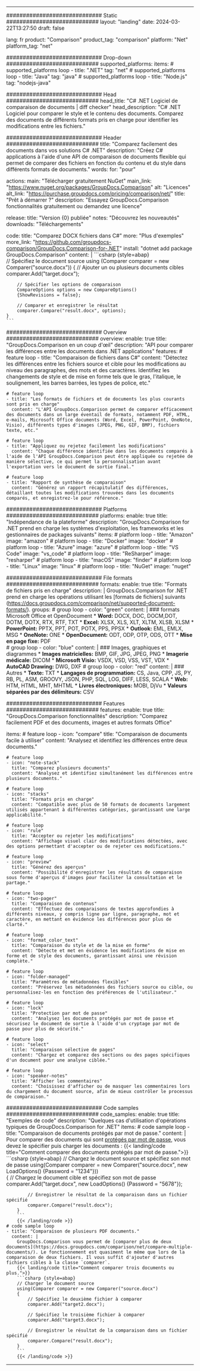 
---
############################# Static ############################
layout: "landing"
date: 2024-03-22T13:27:50
draft: false

lang: fr
product: "Comparison"
product_tag: "comparison"
platform: "Net"
platform_tag: "net"

############################# Drop-down ############################
supported_platforms:
  items:
    # supported_platforms loop
    - title: ".NET"
      tag: "net"
    # supported_platforms loop
    - title: "Java"
      tag: "java"
    # supported_platforms loop
    - title: "Node.js"
      tag: "nodejs-java"

############################# Head ############################
head_title: "C# .NET Logiciel de comparaison de documents | diff checker"
head_description: "C# .NET Logiciel pour comparer le style et le contenu des documents. Comparez des documents de différents formats pris en charge pour identifier les modifications entre les fichiers."

############################# Header ############################
title: "Comparez facilement des documents dans vos solutions C# .NET"
description: "Créez C# applications à l'aide d'une API de comparaison de documents flexible qui permet de comparer des fichiers en fonction du contenu et du style dans différents formats de documents."
words:
  for: "pour"

actions:
  main: "Télécharger gratuitement NuGet"
  main_link: "https://www.nuget.org/packages/GroupDocs.Comparison"
  alt: "Licences"
  alt_link: "https://purchase.groupdocs.com/pricing/comparison/net/"
  title: "Prêt à démarrer ?"
  description: "Essayez GroupDocs.Comparison fonctionnalités gratuitement ou demandez une licence"

release:
  title: "Version {0} publiée"
  notes: "Découvrez les nouveautés"
  downloads: "Téléchargements"

code:
  title: "Comparez DOCX fichiers dans C#"
  more: "Plus d'exemples"
  more_link: "https://github.com/groupdocs-comparison/GroupDocs.Comparison-for-.NET"
  install: "dotnet add package GroupDocs.Comparison"
  content: |
    ```csharp {style=abap}   
    // Spécifiez le document source
    using (Comparer comparer = new Comparer("source.docx"))
    {
        // Ajouter un ou plusieurs documents cibles
        comparer.Add("target.docx");

        // Spécifier les options de comparaison
        CompareOptions options = new CompareOptions() 
        {ShowRevisions = false};

        // Comparer et enregistrer le résultat
        comparer.Compare("result.docx", options);
    }
    ```

############################# Overview ############################
overview:
  enable: true
  title: "GroupDocs.Comparison en un coup d'œil"
  description: "API pour comparer les différences entre les documents dans .NET applications"
  features:
    # feature loop
    - title: "Comparaison de fichiers dans C#"
      content: "Détectez les différences entre les fichiers source et cible pour les modifications au niveau des paragraphes, des mots et des caractères. Identifiez les changements de style et de mise en forme tels que le gras, l'italique, le soulignement, les barres barrées, les types de police, etc."

    # feature loop
    - title: "Les formats de fichiers et de documents les plus courants sont pris en charge"
      content: "L'API GroupDocs.Comparison permet de comparer efficacement des documents dans un large éventail de formats, notamment PDF, HTML, e-mails, Microsoft Office documents (Word, Excel, PowerPoint, OneNote, Visio), différents types d'images (JPEG, PNG, GIF, BMP), fichiers texte, etc."

    # feature loop
    - title: "Appliquez ou rejetez facilement les modifications"
      content: "Chaque différence identifiée dans les documents comparés à l'aide de l'API GroupDocs.Comparison peut être appliquée ou rejetée de manière sélective, ce qui permet la personnalisation avant l'exportation vers le document de sortie final."

    # feature loop
    - title: "Rapport de synthèse de comparaison"
      content: "Générez un rapport récapitulatif des différences, détaillant toutes les modifications trouvées dans les documents comparés, et enregistrez-le pour référence."

############################# Platforms ############################
platforms:
  enable: true
  title: "Indépendance de la plateforme"
  description: "GroupDocs.Comparison for .NET prend en charge les systèmes d'exploitation, les frameworks et les gestionnaires de packages suivants"
  items:
    # platform loop
    - title: "Amazon"
      image: "amazon"
    # platform loop
    - title: "Docker"
      image: "docker"
    # platform loop
    - title: "Azure"
      image: "azure"
    # platform loop
    - title: "VS Code"
      image: "vs_code"
    # platform loop
    - title: "ReSharper"
      image: "resharper"
    # platform loop
    - title: "macOS"
      image: "finder"
    # platform loop
    - title: "Linux"
      image: "linux"
    # platform loop
    - title: "NuGet"
      image: "nuget"

############################# File formats ############################
formats:
  enable: true
  title: "Formats de fichiers pris en charge"
  description: |
    GroupDocs.Comparison for .NET prend en charge les opérations utilisant les [formats de fichiers] suivants (https://docs.groupdocs.com/comparison/net/supported-document-formats/).
  groups:
    # group loop
    - color: "green"
      content: |
        ### formats Microsoft Office et OpenDocument
        * **Word:** DOCX, DOC, DOCM,DOT, DOTM, DOTX, RTX, RTF, TXT
        * **Excel:** XLSX, XLS, XLT, XLTM, XLSB, XLSM
        * **PowerPoint:** PPTX, PPT, POT, POTX, PPS, PPSX
        * **Outlook:** EML, EMLX, MSG
        * **OneNote:** ONE
        * **OpenDocument:** ODT, ODP, OTP, ODS, OTT
        * **Mise en page fixe:** PDF        
    # group loop
    - color: "blue"
      content: |
        ### Images, graphiques et diagrammes
        * **Images matricielles:** BMP, GIF, JPG, JPEG, PNG
        * **Imagerie médicale:** DICOM
        * **Microsoft Visio:** VSDX, VSD, VSS, VST, VDX
        * **AutoCAD Drawing:** DWG, DXF
      # group loop
    - color: "red"
      content: |
        ### Autres
        * **Texte:** TXT
        * **Langages de programmation:** CS, Java, CPP, JS, PY, RB, PL, ASM, GROOVY, JSON, PHP, SQL, LOG, DIFF, LESS, SCALA
        * **Web:** HTM, HTML, MHT, MHTML
        * **Livres électroniques:** MOBI, DjVu
        * **Valeurs séparées par des délimiteurs:** CSV

############################# Features ############################
features:
  enable: true
  title: "GroupDocs.Comparison fonctionnalités"
  description: "Comparez facilement PDF et des documents, images et autres formats Office"

  items:
    # feature loop
    - icon: "compare"
      title: "Comparaison de documents facile à utiliser"
      content: "Analysez et identifiez les différences entre deux documents."

    # feature loop
    - icon: "note-stack"
      title: "Comparez plusieurs documents"
      content: "Analysez et identifiez simultanément les différences entre plusieurs documents."

    # feature loop
    - icon: "stacks"
      title: "Formats pris en charge"
      content: "Compatible avec plus de 50 formats de documents largement utilisés appartenant à différentes catégories, garantissant une large applicabilité."

    # feature loop
    - icon: "rule"
      title: "Accepter ou rejeter les modifications"
      content: "Affichage visuel clair des modifications détectées, avec des options permettant d'accepter ou de rejeter ces modifications."

    # feature loop
    - icon: "preview"
      title: "Générez des aperçus"
      content: "Possibilité d'enregistrer les résultats de comparaison sous forme d'aperçus d'images pour faciliter la consultation et le partage."

    # feature loop
    - icon: "two-pager"
      title: "Comparaison de contenus"
      content: "Effectuez des comparaisons de textes approfondies à différents niveaux, y compris ligne par ligne, paragraphe, mot et caractère, en mettant en évidence les différences pour plus de clarté."

    # feature loop
    - icon: "format_color_text"
      title: "Comparaison du style et de la mise en forme"
      content: "Détecte et met en évidence les modifications de mise en forme et de style des documents, garantissant ainsi une révision complète."

    # feature loop
    - icon: "folder-managed"
      title: "Paramètres de métadonnées flexibles"
      content: "Préservez les métadonnées des fichiers source ou cible, ou personnalisez-les en fonction des préférences de l'utilisateur."

    # feature loop
    - icon: "lock"
      title: "Protection par mot de passe"
      content: "Analysez les documents protégés par mot de passe et sécurisez le document de sortie à l'aide d'un cryptage par mot de passe pour plus de sécurité."

    # feature loop
    - icon: "select"
      title: "Comparaison sélective de pages"
      content: "Chargez et comparez des sections ou des pages spécifiques d'un document pour une analyse ciblée."

    # feature loop
    - icon: "speaker-notes"
      title: "Afficher les commentaires"
      content: "Choisissez d'afficher ou de masquer les commentaires lors du chargement du document source, afin de mieux contrôler le processus de comparaison."

############################# Code samples ############################
code_samples:
  enable: true
  title: "Exemples de code"
  description: "Quelques cas d'utilisation d'opérations typiques de GroupDocs.Comparison for .NET"
  items:
    # code sample loop
    - title: "Comparaison de documents protégés par mot de passe."
      content: |
        Pour comparer des documents qui sont [protégés par mot de passe](https://docs.groupdocs.com/comparison/net/load-password-protected-documents/), vous devez le spécifier puis charger les documents :
        {{< landing/code title="Comment comparer des documents protégés par mot de passe.">}}
        ```csharp {style=abap}
        // Chargez le document source et spécifiez son mot de passe
        using(Comparer comparer = new Comparer("source.docx", new LoadOptions() {Password = "1234"}))  
        {
            // Chargez le document cible et spécifiez son mot de passe
            comparer.Add("target.docx", new LoadOptions() {Password = "5678"});

            // Enregistrer le résultat de la comparaison dans un fichier spécifié
            comparer.Compare("result.docx");
        }
        ```
        {{< /landing/code >}}
    # code sample loop
    - title: "Comparaison de plusieurs PDF documents."
      content: |
        GroupDocs.Comparison vous permet de [comparer plus de deux documents](https://docs.groupdocs.com/comparison/net/compare-multiple-documents/). Le fonctionnement est quasiment le même que lors de la comparaison de deux fichiers. Il vous suffit d'ajouter d'autres fichiers cibles à la classe `comparer`.
        {{< landing/code title="Comment comparer trois documents ou plus.">}}
        ```csharp {style=abap}   
        // Charger le document source
        using(Comparer comparer = new Comparer("source.docx") 
        {
            // Spécifiez le deuxième fichier à comparer
            comparer.Add("target2.docx");
            
            // Spécifiez le troisième fichier à comparer
            comparer.Add("target3.docx");
            
            // Enregistrer le résultat de la comparaison dans un fichier spécifié
            comparer.Compare("result.docx");
        }
        ```
        {{< /landing/code >}}

---

